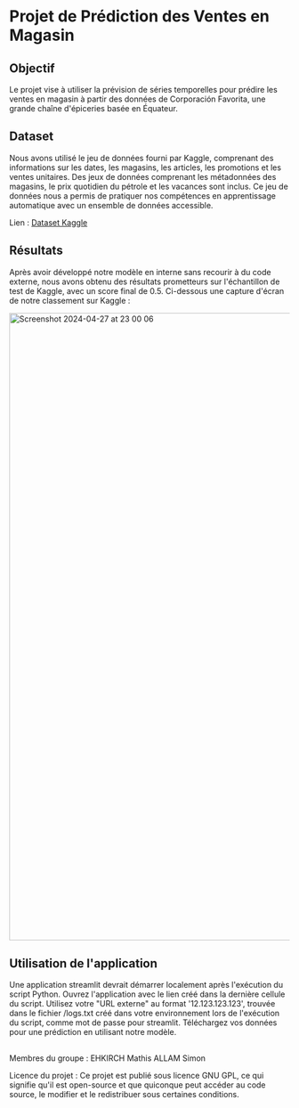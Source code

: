 # Projet de Prédiction des Ventes en Magasin

## Objectif
Le projet vise à utiliser la prévision de séries temporelles pour prédire les ventes en magasin à partir des données de Corporación Favorita, une grande chaîne d'épiceries basée en Équateur.

## Dataset
Nous avons utilisé le jeu de données fourni par Kaggle, comprenant des informations sur les dates, les magasins, les articles, les promotions et les ventes unitaires. Des jeux de données comprenant les métadonnées des magasins, le prix quotidien du pétrole et les vacances sont inclus. Ce jeu de données nous a permis de pratiquer nos compétences en apprentissage automatique avec un ensemble de données accessible.

Lien : [Dataset Kaggle](https://www.kaggle.com/competitions/store-sales-time-series-forecasting/overview)

## Résultats
Après avoir développé notre modèle en interne sans recourir à du code externe, nous avons obtenu des résultats prometteurs sur l'échantillon de test de Kaggle, avec un score final de 0.5. Ci-dessous une capture d'écran de notre classement sur Kaggle :

<img width="1127" alt="Screenshot 2024-04-27 at 23 00 06" src="https://github.com/mathisehkirch/projetml/assets/161879747/f5975e05-3bf6-489a-9ecf-a18db3c97482">

## Utilisation de l'application
Une application streamlit devrait démarrer localement après l'exécution du script Python. Ouvrez l'application avec le lien créé dans la dernière cellule du script. Utilisez votre "URL externe" au format '12.123.123.123', trouvée dans le fichier /logs.txt créé dans votre environnement lors de l'exécution du script, comme mot de passe pour streamlit. Téléchargez vos données pour une prédiction en utilisant notre modèle.

##
Membres du groupe : EHKIRCH Mathis ALLAM Simon

Licence du projet : Ce projet est publié sous licence GNU GPL, ce qui signifie qu'il est open-source et que quiconque peut accéder au code source, le modifier et le redistribuer sous certaines conditions.
